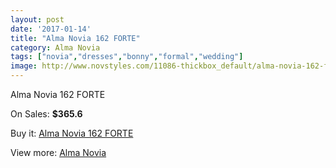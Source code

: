 ```yaml
---
layout: post
date: '2017-01-14'
title: "Alma Novia 162 FORTE"
category: Alma Novia
tags: ["novia","dresses","bonny","formal","wedding"]
image: http://www.novstyles.com/11086-thickbox_default/alma-novia-162-forte.jpg
---
```

Alma Novia 162 FORTE

On Sales: **$365.6**
<a href="https://www.novstyles.com/en/alma-novia/8114-alma-novia-162-forte.html"><amp-img layout="responsive" width="600" height="600" src="//www.novstyles.com/11086-thickbox_default/alma-novia-162-forte.jpg" alt="Alma Novia 162 FORTE 0" /></a>

Buy it: [Alma Novia 162 FORTE](https://www.novstyles.com/en/alma-novia/8114-alma-novia-162-forte.html "Alma Novia 162 FORTE")

View more: [Alma Novia](https://www.novstyles.com/en/53-alma-novia "Alma Novia")